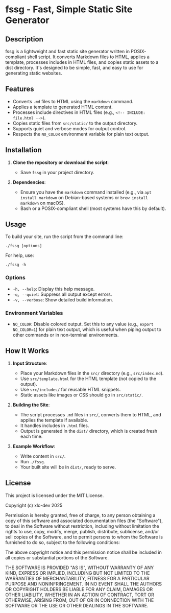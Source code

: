 # fssg - Fast, Simple Static Site Generator

## Description
fssg is a lightweight and fast static site generator written in POSIX-compliant shell script.
It converts Markdown files to HTML, applies a template, processes includes in HTML files, and copies static assets to a dist directory.
It's designed to be simple, fast, and easy to use for generating static websites.

## Features
- Converts `.md` files to HTML using the `markdown` command.
- Applies a template to generated HTML content.
- Processes include directives in HTML files (e.g., `<!-- INCLUDE: file.html -->`).
- Copies static files from `src/static/` to the output directory.
- Supports quiet and verbose modes for output control.
- Respects the `NO_COLOR` environment variable for plain text output.

## Installation
1. **Clone the repository or download the script**:
   - Save `fssg` in your project directory.

2. **Dependencies**:
   - Ensure you have the `markdown` command installed (e.g., via `apt install markdown` on Debian-based systems or `brew install markdown` on macOS).
   - Bash or a POSIX-compliant shell (most systems have this by default).

## Usage
To build your site, run the script from the command line:

```
./fssg [options]
```

For help, use:
```
./fssg -h
```

### Options
- `-h, --help`: Display this help message.
- `-q, --quiet`: Suppress all output except errors.
- `-v, --verbose`: Show detailed build information.

### Environment Variables
- `NO_COLOR`: Disable colored output. Set this to any value (e.g., `export NO_COLOR=1`) for plain text output, which is useful when piping output to other commands or in non-terminal environments.

## How It Works
1. **Input Structure**:
   - Place your Markdown files in the `src/` directory (e.g., `src/index.md`).
   - Use `src/template.html` for the HTML template (not copied to the output).
   - Use `src/includes/` for reusable HTML snippets.
   - Static assets like images or CSS should go in `src/static/`.

2. **Building the Site**:
   - The script processes `.md` files in `src/`, converts them to HTML, and applies the template if available.
   - It handles includes in `.html` files.
   - Output is generated in the `dist/` directory, which is created fresh each time.

3. **Example Workflow**:
   - Write content in `src/`.
   - Run `./fssg`.
   - Your built site will be in `dist/`, ready to serve.

## License
This project is licensed under the MIT License.

Copyright (c) xlc-dev 2025

Permission is hereby granted, free of charge, to any person obtaining a copy
of this software and associated documentation files (the "Software"), to deal
in the Software without restriction, including without limitation the rights
to use, copy, modify, merge, publish, distribute, sublicense, and/or sell
copies of the Software, and to permit persons to whom the Software is
furnished to do so, subject to the following conditions:

The above copyright notice and this permission notice shall be included in all
copies or substantial portions of the Software.

THE SOFTWARE IS PROVIDED "AS IS", WITHOUT WARRANTY OF ANY KIND, EXPRESS OR
IMPLIED, INCLUDING BUT NOT LIMITED TO THE WARRANTIES OF MERCHANTABILITY,
FITNESS FOR A PARTICULAR PURPOSE AND NONINFRINGEMENT. IN NO EVENT SHALL THE
AUTHORS OR COPYRIGHT HOLDERS BE LIABLE FOR ANY CLAIM, DAMAGES OR OTHER
LIABILITY, WHETHER IN AN ACTION OF CONTRACT, TORT OR OTHERWISE, ARISING FROM,
OUT OF OR IN CONNECTION WITH THE SOFTWARE OR THE USE OR OTHER DEALINGS IN THE
SOFTWARE.